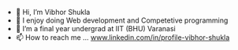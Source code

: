- 👋 Hi, I’m Vibhor Shukla
- 👀 I enjoy doing Web development and Competetive programming 
- 🌱 I’m a final year undergrad at IIT (BHU) Varanasi
- 📫 How to reach me ... www.linkedin.com/in/profile-vibhor-shukla


<!---
vibhor-s/vibhor-s is a ✨ special ✨ repository because its `README.md` (this file) appears on your GitHub profile.
You can click the Preview link to take a look at your changes.
--->
